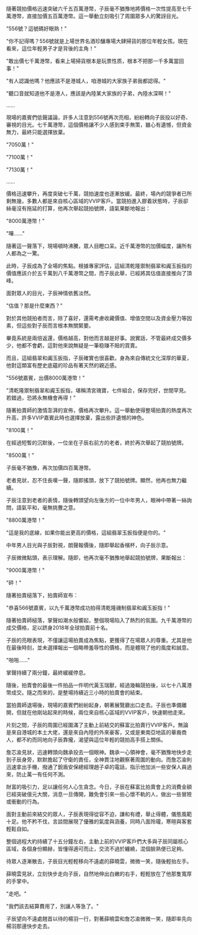 隨著競拍價格迅速突破六千五百萬港幣，子辰毫不猶豫地將價格一次性提高至七千萬港幣，直接加價五百萬港幣。這一舉動立刻吸引了周圍眾多人的驚訝目光。

"556號？這號碼好眼熟！"

"你不記得嗎？556號就是上場世界名酒珍釀專場大肆掃貨的那位年輕女孩。現在看來，這位年輕男子才是背後的主角！"

"敢出價七千萬港幣，看来上場掃貨根本是玩票性质，根本不把那一千多萬當回事！"

"有人認識他嗎？他應該不是港城人，咱港城的大家族子弟我都認得。"

"聽口音就知道他不是港人，應該是內陸某大家族的子弟，內陸水深啊！"

……

現場的嘉賓們低聲議論，許多人注意到556號再次亮相，紛紛轉向子辰投以好奇、審視的目光。七千萬港幣，這個價格讓不少人感到束手無策，雖心有遺憾，但資金無力，最終只能選擇放棄。

"7050萬！"

"7100萬！"

"7130萬！"

……

價格迅速攀升，再度突破七千萬，競拍速度也逐漸放緩。最終，場內的競爭者已所剩無幾，多數人都是來自核心區域的VVIP客戶。當競拍進入膠着狀態時，子辰卻絲毫沒有拖延的打算，他再次舉起競拍號牌，語氣果斷地報出：

"8000萬港幣！"

"嘩……"

隨著這一聲落下，現場頓時沸騰，眾人目瞪口呆。近千萬港幣的加價幅度，讓所有人都為之一驚。

此時，子辰成為了全場的焦點。根據專家評估，這組清乾隆禦制翡翠和阗玉扳指的價值應該介於五千萬到八千萬港幣之間，而子辰此舉，已經將其估值直接推向了頂峰。

面對眾人的目光，子辰神情依舊淡然。

"估值？那是什麼東西？"

對於其他競拍者而言，除了喜好，還需考慮收藏價值、增值空間以及資金壓力等因素，但這些對子辰而言根本無關緊要。

畢竟系統是兩倍返還，價格越高，對他而言越是好事。說實話，不管最終成交價多少，他都不會虧，這對他來說無疑是一筆稳赚不賠的買賣。

而且，這組翡翠和阗玉扳指，子辰確實也很喜歡。身為來自傳統文化深厚的華夏，他對這類富有歷史底蘊的珍品有著天然的親近感。

"556號嘉賓，出價8000萬港幣！"

"清乾隆禦制翡翠和阗玉扳指，堪稱清宮瑰寶，七件組合，保存完好，世間罕見。若錯過，恐將永無機會再得！"

隨著拍賣師的激情澎湃的宣佈，價格再次攀升。這一舉動使得整場拍賣的熱度再次升高，許多VVIP嘉賓此時也選擇放棄，露出些許遺憾的神色。

"8100萬！"

在經過短暫的沉默後，一位坐在子辰右前方的老者，終於再次舉起了競拍號牌。

"8500萬！"

子辰毫不猶豫，再次加價四百萬港幣。

老者見狀，忍不住長嘆一聲，隨即搖頭，放下了競拍號牌。顯然，他再也無力繼續。

子辰注意到老者的表情，隨後轉頭望向左後方的一位中年男人，眼神中帶著一絲詢問，語氣平和，毫無挑釁之意。

"8800萬港幣！"

"這是我的底線，如果你能出更高的價格，這組翡翠玉扳指便是你的。"

中年男人目光與子辰對視，朗聲報價後，隨即舉起香檳杯，向子辰示意。

子辰微微點頭，表示理解。隨即，他再次毫不猶豫地舉起競拍號牌，果斷報出：

"9000萬港幣！"

"砰！"

隨著拍賣槌落下，拍賣師宣布：

"恭喜566號嘉賓，以九千萬港幣成功拍得清乾隆禨制翡翠和阗玉扳指！"

隨著拍賣師槌落，掌聲如潮水般響起，整個現場陷入了熱烈的氛圍。九千萬港幣的成交價格，足以跻身2018年全球拍賣前十名。

子辰的亮眼表現，不僅讓這場拍賣成為焦點，更獲得了在場眾人的尊重。尤其是他在最後時刻，並未選擇報出一個略帶羞辱性的價格，而是體現了他的風度和誠意。

"啪啪……"

掌聲持續了兩分鐘，最終緩緩停息。

隨後，拍賣會的最後一件拍品一件明代黃玉瑞獸，經過幾輪競拍後，以七十八萬港幣成交。隨之而來的，是整場持續近三小時的拍賣會的結束。

當拍賣師退場後，現場的嘉賓們紛紛起身，朝著展覽廳出口走去。子辰也準備離開，但就在他剛站起來的時候，兩位來自核心區域的VVIP客戶，快速朝他走來。

片刻之間，子辰的周圍已經圍滿了主動上前結交的蘇富比拍賣行VVIP客戶。無論是來自港城的本土大佬，還是來自內陸的外來豪客，又或是東南亞地區的華裔商人，都不約而同地向子辰靠攏，渴望與這位年輕的競拍高手搭上關係。

詹芯渝見狀，迅速轉頭向魏承投去一個眼神。魏承一心領神會，毫不猶豫地快步走到子辰身旁，默默擔起了守衛的責任，全神貫注地觀察著周圍的動向。而詹芯渝則迅速拿出手機，撥通了銳盾安保總經理趙子卓的電話，指示他加派一些安保人員過來，防止萬一有任何不測。

財富的吸引力，足以讓任何人心生貪念。今日，子辰在蘇富比拍賣會上的消費金額已經突破億元大關，消息一旦傳開，難免會引來一些心懷不軌的人，做出一些冒險或衝動的行為。

面對主動前來結交的眾人，子辰表現得從容不迫，謙和有禮，舉止得體，儀態風範十足。他不矜不伐，言談間展現了優雅的氣度與涵養，同時八面玲瓏，寒暄與客套輕鬆自如。

整個過程大約持續了十五分鐘左右，主動上前的VVIP客戶們大多與子辰同屬核心區域，各個身份顯赫，皆懂得適可而止，交流不過於纏繞，混個臉熟便已足夠。

待眾人逐漸散去，子辰目光輕輕移向不遠處的薛曉雲，微微一笑，隨後輕抬左手。

薛曉雲見狀，立刻快步走向子辰，自然地伸出白嫩的右手，輕輕放在了他那隻寬厚的手掌中。

"走吧。"

"我們該去結算費用了，別讓人等急了。"

子辰望向不遠處翹首以待的楊羽一行，對著薛曉雲和詹芯渝微微一笑，隨即率先向楊羽那邊快步走去。

